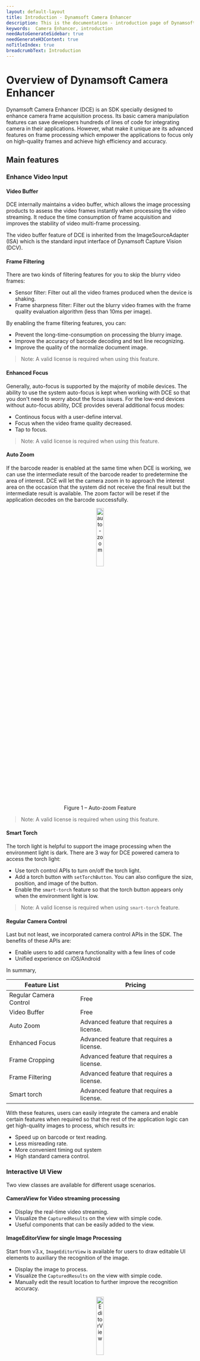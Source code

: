 ```yaml
---
layout: default-layout
title: Introduction - Dynamsoft Camera Enhancer
description: This is the documentation - introduction page of Dynamsoft Camera Enhancer.
keywords:  Camera Enhancer, introduction
needAutoGenerateSidebar: true
needGenerateH3Content: true
noTitleIndex: true
breadcrumbText: Introduction
---
```


# Overview of Dynamsoft Camera Enhancer

Dynamsoft Camera Enhancer (DCE) is an SDK specially designed to enhance camera frame acquisition process. Its basic camera manipulation features can save developers hundreds of lines of code for integrating camera in their applications. However, what make it unique are its advanced features on frame processing which empower the applications to focus only on high-quality frames and achieve high efficiency and accuracy.

## Main features

### Enhance Video Input

#### Video Buffer

DCE internally maintains a video buffer, which allows the image processing products to assess the video frames instantly when processing the video streaming. It reduce the time consumption of frame acquisition and improves the stability of video multi-frame processing.

The video buffer feature of DCE is inherited from the ImageSourceAdapter (ISA) which is the standard input interface of Dynamsoft Capture Vision (DCV).

#### Frame Filtering

There are two kinds of filtering features for you to skip the blurry video frames:

- Sensor filter: Filter out all the video frames produced when the device is shaking.
- Frame sharpness filter: Filter out the blurry video frames with the frame quality evaluation algorithm (less than 10ms per image).

By enabling the frame filtering features, you can:

- Prevent the long-time-consumption on processing the blurry image.
- Improve the accuracy of barcode decoding and text line recognizing.
- Improve the quality of the normalize document image.

> Note:
> A valid license is required when using this feature.

#### Enhanced Focus

Generally, auto-focus is supported by the majority of mobile devices. The ability to use the system auto-focus is kept when working with DCE so that you don't need to worry about the focus issues. For the low-end devices without auto-focus ability, DCE provides several additional focus modes:

- Continous focus with a user-define interval.
- Focus when the video frame quality decreased.
- Tap to focus.

> Note:
> A valid license is required when using this feature.

#### Auto Zoom

If the barcode reader is enabled at the same time when DCE is working, we can use the intermediate result of the barcode reader to predetermine the area of interest. DCE will let the camera zoom in to approach the interest area on the occasion that the system did not receive the final result but the intermediate result is available. The zoom factor will be reset if the application decodes on the barcode successfully.

<div align="center">
   <p><img src="../assets/auto-zoom.gif" alt="auto-zoom" width="20%" /></p>
   <p>Figure 1 – Auto-zoom Feature</p>
</div>

> Note:
> A valid license is required when using this feature.

#### Smart Torch

The torch light is helpful to support the image processing when the environment light is dark. There are 3 way for DCE powered camera to access the torch light:

- Use torch control APIs to turn on/off the torch light.
- Add a torch button with `setTorchButton`. You can also configure the size, position, and image of the button.
- Enable the `smart-torch` feature so that the torch button appears only when the environment light is low.

> Note:
> A valid license is required when using `smart-torch` feature.

#### Regular Camera Control

Last but not least, we incorporated camera control APIs in the SDK. The benefits of these APIs are:

- Enable users to add camera functionality with a few lines of code
- Unified experience on iOS/Android

In summary,

| Feature List           | Pricing                                           |
|------------------------|---------------------------------------------------|
| Regular Camera Control | Free                                              |
| Video Buffer           | Free                                              |
| Auto Zoom              | Advanced feature that requires a license.         |
| Enhanced Focus         | Advanced feature that requires a license.         |
| Frame Cropping         | Advanced feature that requires a license.         |
| Frame Filtering        | Advanced feature that requires a license.         |
| Smart torch            | Advanced feature that requires a license.         |

With these features, users can easily integrate the camera and enable certain features when required so that the rest of the application logic can get high-quality images to process, which results in:

- Speed up on barcode or text reading.
- Less misreading rate.
- More convenient timing out system
- High standard camera control.

### Interactive UI View

Two view classes are available for different usage scenarios.

#### CameraView for Video streaming processing

- Display the real-time video streaming.
- Visualize the `CapturedResults` on the view with simple code.
- Useful components that can be easily added to the view.

#### ImageEditorView for single Image Processing

Start from v3.x, `ImageEditorView` is available for users to draw editable UI elements to auxiliary the recognition of the image.

- Display the image to process.
- Visualize the `CapturedResults` on the view with simple code.
- Manually edit the result location to further improve the recognition accuracy.

<div align="center">
   <p><img src="../assets/dce-ddn-view.gif" alt="EditorView" width="20%" /></p>
   <p>Figure 2 – Scan and Edit on the ImageEditorView</p>
</div>

## Usage Scenarios

### Enhanced Video Streaming Processing

DCE aims at improving the user experience on video streaming processing. The camera controlling APIs and the advanced camera features enable users to customize the video source. You can use the focus, zoom, and resolution control to directly improve the video sharpness so that the image processing accuracy will be insured. You can also implement the pre-processings like set a scan region or enable the frame filter so that the image processing libraries will focus on the more valuable image data.

The DCE views ameliorate the video streaming processing on another aspect. DCE views are able to receive and recognize the results output by Dynamsoft Capture Vision. With the view configuring APIs, you can easily visualize the captured results on the view like highlighting the decoded barcodes or the detected document pages. The views are designed to be interactive. You can use the preset events of DCE UI elements or add your customized events to further improve the experience of your video streaming processing.

### Long-distance decoding

With the help of DCE, users no longer need to manually approach the barcode area when decoding on the barcode that far from the camera. When a barcode area is found but failed to be decoded, DCE enables the camera to zoom in to the barcode area automatically. Once the barcode is decoded successfully, the zoom factor will be restored to the default value.

### Low-end devices

Bounded up with camera performance, it is always a huge challenge for camera-related applications to perform well on low-end devices. DCE is breaking through these hardware issues by enabling high-standard autofocus and frame filter functions. DCE focus APIs enable users to apply high-standard focus settings, which help the devices to capture higher standard images. In the meanwhile, the frame filter pattern of DCE enables the application to skip processing the low-quality frames.

## Programming language

Dynamsoft Camera Enhancer is now available for the following programming languages:

- [**JavaScript**]({{site.js}}) for Browsers (with limited features at present)
- [**Java**]({{site.android}}) for Android
- [**Objective-C** & **Swift**]({{site.ios}}) for iOS

